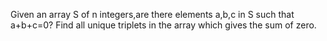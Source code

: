 Given an array S of n integers,are there elements a,b,c in S such that a+b+c=0?
Find all unique triplets in the array which gives the sum of zero. 


